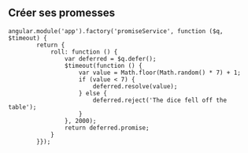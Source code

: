 ## Créer ses promesses

    angular.module('app').factory('promiseService', function ($q, $timeout) {
            return {
                roll: function () {
                    var deferred = $q.defer();
                    $timeout(function () {
                        var value = Math.floor(Math.random() * 7) + 1;
                        if (value < 7) {
                            deferred.resolve(value);
                        } else {
                            deferred.reject('The dice fell off the table');
                        }
                    }, 2000);
                    return deferred.promise;
                }
            }});

